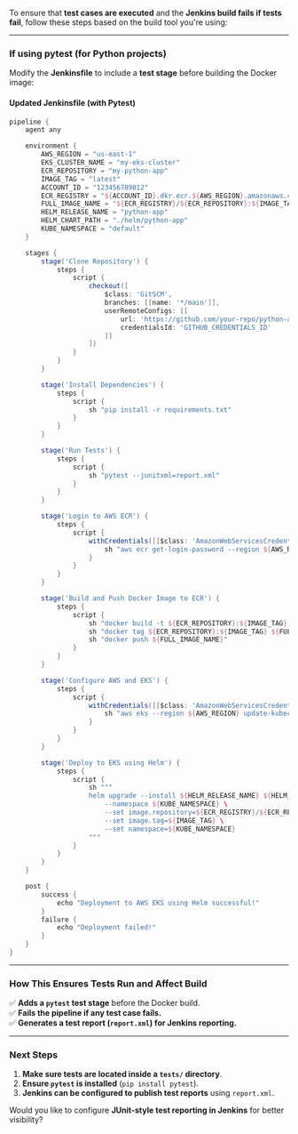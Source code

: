 To ensure that **test cases are executed** and the **Jenkins build fails if tests fail**, follow these steps based on the build tool you're using:  

---

### **If using pytest (for Python projects)**
Modify the **Jenkinsfile** to include a **test stage** before building the Docker image:  

#### **Updated Jenkinsfile (with Pytest)**
```groovy
pipeline {
    agent any

    environment {
        AWS_REGION = "us-east-1"
        EKS_CLUSTER_NAME = "my-eks-cluster"
        ECR_REPOSITORY = "my-python-app"
        IMAGE_TAG = "latest"
        ACCOUNT_ID = "123456789012"
        ECR_REGISTRY = "${ACCOUNT_ID}.dkr.ecr.${AWS_REGION}.amazonaws.com"
        FULL_IMAGE_NAME = "${ECR_REGISTRY}/${ECR_REPOSITORY}:${IMAGE_TAG}"
        HELM_RELEASE_NAME = "python-app"
        HELM_CHART_PATH = "./helm/python-app"
        KUBE_NAMESPACE = "default"
    }

    stages {
        stage('Clone Repository') {
            steps {
                script {
                    checkout([
                        $class: 'GitSCM',
                        branches: [[name: '*/main']], 
                        userRemoteConfigs: [[
                            url: 'https://github.com/your-repo/python-app.git',
                            credentialsId: 'GITHUB_CREDENTIALS_ID'
                        ]]
                    ])
                }
            }
        }

        stage('Install Dependencies') {
            steps {
                script {
                    sh "pip install -r requirements.txt"
                }
            }
        }

        stage('Run Tests') {
            steps {
                script {
                    sh "pytest --junitxml=report.xml"
                }
            }
        }

        stage('Login to AWS ECR') {
            steps {
                script {
                    withCredentials([[$class: 'AmazonWebServicesCredentialsBinding', credentialsId: 'AWS_CREDENTIALS_ID']]) {
                        sh "aws ecr get-login-password --region ${AWS_REGION} | docker login --username AWS --password-stdin ${ECR_REGISTRY}"
                    }
                }
            }
        }

        stage('Build and Push Docker Image to ECR') {
            steps {
                script {
                    sh "docker build -t ${ECR_REPOSITORY}:${IMAGE_TAG} ."
                    sh "docker tag ${ECR_REPOSITORY}:${IMAGE_TAG} ${FULL_IMAGE_NAME}"
                    sh "docker push ${FULL_IMAGE_NAME}"
                }
            }
        }

        stage('Configure AWS and EKS') {
            steps {
                script {
                    withCredentials([[$class: 'AmazonWebServicesCredentialsBinding', credentialsId: 'AWS_CREDENTIALS_ID']]) {
                        sh "aws eks --region ${AWS_REGION} update-kubeconfig --name ${EKS_CLUSTER_NAME}"
                    }
                }
            }
        }

        stage('Deploy to EKS using Helm') {
            steps {
                script {
                    sh """
                    helm upgrade --install ${HELM_RELEASE_NAME} ${HELM_CHART_PATH} \
                        --namespace ${KUBE_NAMESPACE} \
                        --set image.repository=${ECR_REGISTRY}/${ECR_REPOSITORY} \
                        --set image.tag=${IMAGE_TAG} \
                        --set namespace=${KUBE_NAMESPACE}
                    """
                }
            }
        }
    }

    post {
        success {
            echo "Deployment to AWS EKS using Helm successful!"
        }
        failure {
            echo "Deployment failed!"
        }
    }
}
```

---

### **How This Ensures Tests Run and Affect Build**
✅ **Adds a `pytest` test stage** before the Docker build.  
✅ **Fails the pipeline if any test case fails.**  
✅ **Generates a test report (`report.xml`) for Jenkins reporting.**  

---

### **Next Steps**
1. **Make sure tests are located inside a `tests/` directory**.  
2. **Ensure `pytest` is installed** (`pip install pytest`).  
3. **Jenkins can be configured to publish test reports** using `report.xml`.  

Would you like to configure **JUnit-style test reporting in Jenkins** for better visibility?